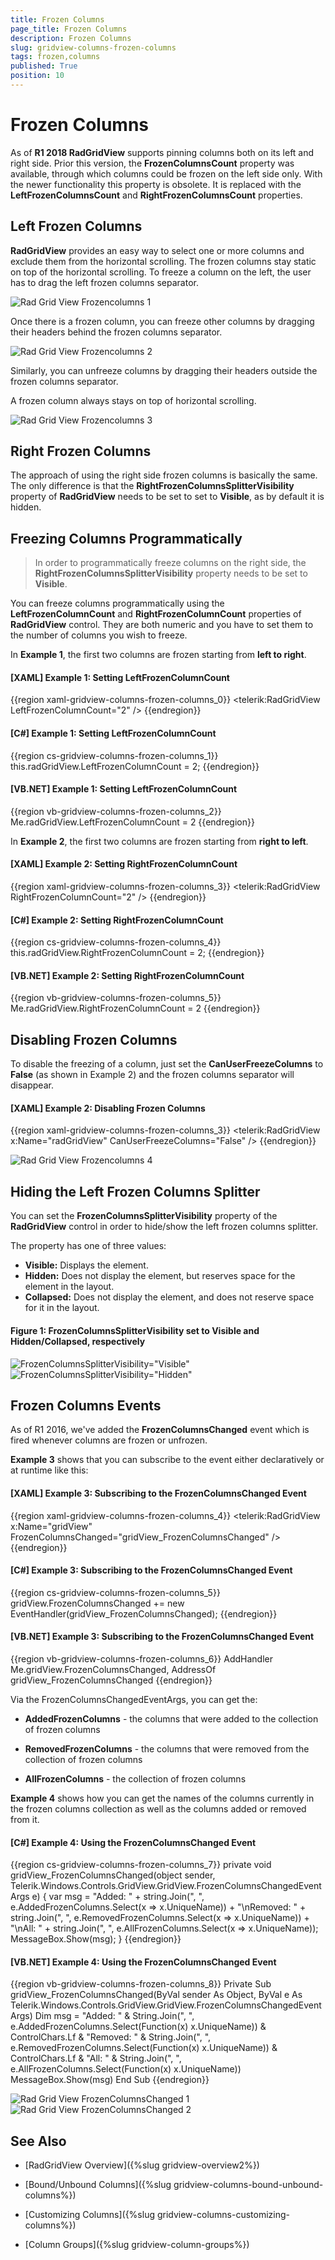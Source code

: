 ```yaml
---
title: Frozen Columns
page_title: Frozen Columns
description: Frozen Columns
slug: gridview-columns-frozen-columns
tags: frozen,columns
published: True
position: 10
---
```


# Frozen Columns

As of __R1 2018 RadGridView__ supports pinning columns both on its left and right side. Prior this version, the __FrozenColumnsCount__ property was available, through which columns could be frozen on the left side only. With the newer functionality this property is obsolete. It is replaced with the __LeftFrozenColumnsCount__ and __RightFrozenColumnsCount__ properties.

## Left Frozen Columns

__RadGridView__ provides an easy way to select one or more columns and exclude them from the horizontal scrolling. The frozen columns stay static on top of the horizontal scrolling. To freeze a column on the left, the user has to drag the left frozen columns separator.

![Rad Grid View Frozencolumns 1](images/RadGridView_Frozencolumns_1.png)

Once there is a frozen column, you can freeze other columns by dragging their headers behind the frozen columns separator.

![Rad Grid View Frozencolumns 2](images/RadGridView_Frozencolumns_2.png)

Similarly, you can unfreeze columns by dragging their headers outside the frozen columns separator.

A frozen column always stays on top of horizontal scrolling.

![Rad Grid View Frozencolumns 3](images/RadGridView_Frozencolumns_3.png)

## Right Frozen Columns

The approach of using the right side frozen columns is basically the same. The only difference is that the __RightFrozenColumnsSplitterVisibility__ property of __RadGridView__ needs to be set to set to __Visible__, as by default it is hidden. 

## Freezing Columns Programmatically 

> In order to programmatically freeze columns on the right side, the __RightFrozenColumnsSplitterVisibility__ property needs to be set to __Visible__.

You can freeze columns programmatically using the __LeftFrozenColumnCount__ and __RightFrozenColumnCount__ properties of __RadGridView__ control. They are both numeric and you have to set them to the number of columns you wish to freeze.

In __Example 1__, the first two columns are frozen starting from __left to right__.

#### __[XAML] Example 1: Setting LeftFrozenColumnCount__

{{region xaml-gridview-columns-frozen-columns_0}}
	<telerik:RadGridView LeftFrozenColumnCount="2" />
{{endregion}}

#### __[C#] Example 1: Setting LeftFrozenColumnCount__

{{region cs-gridview-columns-frozen-columns_1}}
	this.radGridView.LeftFrozenColumnCount = 2;
{{endregion}}

#### __[VB.NET] Example 1: Setting LeftFrozenColumnCount__

{{region vb-gridview-columns-frozen-columns_2}}
	Me.radGridView.LeftFrozenColumnCount = 2
{{endregion}}

In __Example 2__, the first two columns are frozen starting from __right to left__.

#### __[XAML] Example 2: Setting RightFrozenColumnCount__

{{region xaml-gridview-columns-frozen-columns_3}}
	<telerik:RadGridView RightFrozenColumnCount="2" />
{{endregion}}

#### __[C#] Example 2: Setting RightFrozenColumnCount__

{{region cs-gridview-columns-frozen-columns_4}}
	this.radGridView.RightFrozenColumnCount = 2;
{{endregion}}

#### __[VB.NET] Example 2: Setting RightFrozenColumnCount__

{{region vb-gridview-columns-frozen-columns_5}}
	Me.radGridView.RightFrozenColumnCount = 2
{{endregion}}

## Disabling Frozen Columns

To disable the freezing of a column, just set the __CanUserFreezeColumns__ to __False__ (as shown in Example 2) and the frozen columns separator will disappear.

#### __[XAML] Example 2: Disabling Frozen Columns__

{{region xaml-gridview-columns-frozen-columns_3}}
	<telerik:RadGridView x:Name="radGridView"
	             CanUserFreezeColumns="False" />
{{endregion}}

![Rad Grid View Frozencolumns 4](images/RadGridView_Frozencolumns_4.png)

## Hiding the Left Frozen Columns Splitter

You can set the **FrozenColumnsSplitterVisibility** property of the __RadGridView__ control in order to hide/show the left frozen columns splitter.

The property has one of three values:

* **Visible:** Displays the element.
* **Hidden:** Does not display the element, but reserves space for the element in the layout.
* **Collapsed:** Does not display the element, and does not reserve space for it in the layout.

#### __Figure 1: FrozenColumnsSplitterVisibility set to Visible and Hidden/Collapsed, respectively__

![FrozenColumnsSplitterVisibility="Visible"](images/FrozenColumnsSplitterVisibility_Visible.png)
![FrozenColumnsSplitterVisibility="Hidden"](images/FrozenColumnsSplitterVisibility_Hidden.png)

## Frozen Columns Events

As of R1 2016, we've added the __FrozenColumnsChanged__ event which is fired whenever columns are frozen or unfrozen.

__Example 3__ shows that you can subscribe to the event either declaratively or at runtime like this:

#### __[XAML] Example 3: Subscribing to the FrozenColumnsChanged Event__

{{region xaml-gridview-columns-frozen-columns_4}}
	<telerik:RadGridView x:Name="gridView"
	             FrozenColumnsChanged="gridView_FrozenColumnsChanged" />
{{endregion}}

#### __[C#] Example 3: Subscribing to the FrozenColumnsChanged Event__

{{region cs-gridview-columns-frozen-columns_5}}
	gridView.FrozenColumnsChanged += new EventHandler<FrozenColumnsChangedEventArgs>(gridView_FrozenColumnsChanged);
{{endregion}}

#### __[VB.NET] Example 3: Subscribing to the FrozenColumnsChanged Event__

{{region vb-gridview-columns-frozen-columns_6}}
	AddHandler Me.gridView.FrozenColumnsChanged, AddressOf gridView_FrozenColumnsChanged
{{endregion}}

Via the FrozenColumnsChangedEventArgs, you can get the:

* __AddedFrozenColumns__ - the columns that were added to the collection of frozen columns

* __RemovedFrozenColumns__ - the columns that were removed from the collection of frozen columns

* __AllFrozenColumns__ - the collection of frozen columns

__Example 4__ shows how you can get the names of the columns currently in the frozen columns collection as well as the columns added or removed from it.

#### __[C#] Example 4: Using the FrozenColumnsChanged Event__

{{region cs-gridview-columns-frozen-columns_7}}
	private void gridView_FrozenColumnsChanged(object sender, Telerik.Windows.Controls.GridView.GridView.FrozenColumnsChangedEventArgs e)
	{
	    var msg = "Added: " + string.Join(", ", e.AddedFrozenColumns.Select(x => x.UniqueName)) +
	        "\nRemoved: " + string.Join(", ", e.RemovedFrozenColumns.Select(x => x.UniqueName)) +
	        "\nAll: " + string.Join(", ", e.AllFrozenColumns.Select(x => x.UniqueName));
	    MessageBox.Show(msg);
	}
{{endregion}}


#### __[VB.NET] Example 4: Using the FrozenColumnsChanged Event__

{{region vb-gridview-columns-frozen-columns_8}}
	Private Sub gridView_FrozenColumnsChanged(ByVal sender As Object, ByVal e As Telerik.Windows.Controls.GridView.GridView.FrozenColumnsChangedEventArgs)
	    Dim msg = "Added: " & String.Join(", ", e.AddedFrozenColumns.Select(Function(x) x.UniqueName)) & ControlChars.Lf & "Removed: " & String.Join(", ", e.RemovedFrozenColumns.Select(Function(x) x.UniqueName)) & ControlChars.Lf & "All: " & String.Join(", ", e.AllFrozenColumns.Select(Function(x) x.UniqueName))
	    MessageBox.Show(msg)
	End Sub
{{endregion}}

![Rad Grid View FrozenColumnsChanged 1](images/RadGridView_FrozenColumnsChanged_1.png)
![Rad Grid View FrozenColumnsChanged 2](images/RadGridView_FrozenColumnsChanged_2.png)

## See Also

 * [RadGridView Overview]({%slug gridview-overview2%})

 * [Bound/Unbound Columns]({%slug gridview-columns-bound-unbound-columns%})

 * [Customizing Columns]({%slug gridview-columns-customizing-columns%})
 
 * [Column Groups]({%slug gridview-column-groups%})

